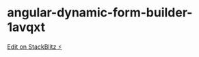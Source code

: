 # angular-dynamic-form-builder-1avqxt

[Edit on StackBlitz ⚡️](https://stackblitz.com/edit/angular-dynamic-form-builder-1avqxt)